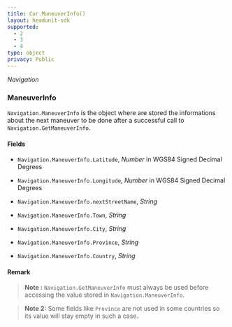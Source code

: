 ```yaml
---
title: Car.ManeuverInfo()
layout: headunit-sdk
supported:
  - 2
  - 3
  - 4
type: object
privacy: Public
---
```


*Navigation*

### ManeuverInfo

`Navigation.ManeuverInfo` is the object where are stored the informations about the next maneuver to be done after a successful call to `Navigation.GetManeuverInfo`.

#### Fields

- `Navigation.ManeuverInfo.Latitude`, *Number* in WGS84 Signed Decimal Degrees

- `Navigation.ManeuverInfo.Longitude`, *Number* in WGS84 Signed Decimal Degrees

- `Navigation.ManeuverInfo.nextStreetName`, *String*

- `Navigation.ManeuverInfo.Town`, *String*

- `Navigation.ManeuverInfo.City`, *String*

- `Navigation.ManeuverInfo.Province`, *String* 

- `Navigation.ManeuverInfo.Country`, *String*

#### Remark

>**Note :** `Navigation.GetManeuverInfo` must always be used before accessing the value stored in `Navigation.ManeuverInfo`.

>**Note 2:** Some fields like `Province` are not used in some countries so its value will stay empty in such a case.